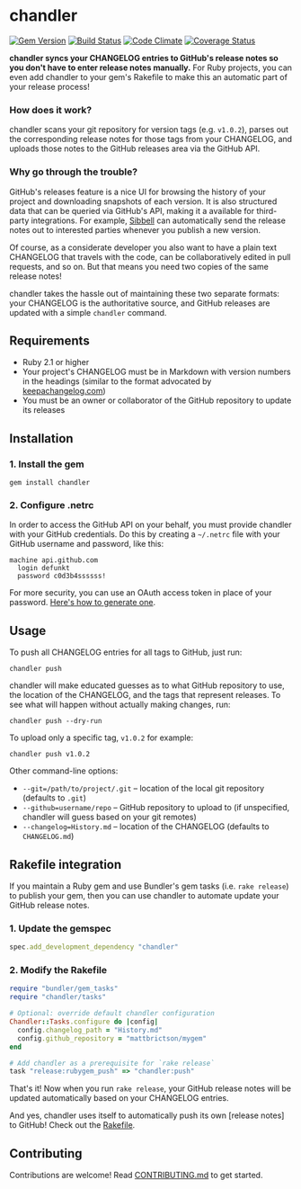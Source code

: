 # chandler

[![Gem Version](https://badge.fury.io/rb/chandler.svg)](http://badge.fury.io/rb/chandler)
[![Build Status](https://travis-ci.org/mattbrictson/chandler.svg?branch=master)](https://travis-ci.org/mattbrictson/chandler)
[![Code Climate](https://codeclimate.com/github/mattbrictson/chandler/badges/gpa.svg)](https://codeclimate.com/github/mattbrictson/chandler)
[![Coverage Status](https://coveralls.io/repos/mattbrictson/chandler/badge.svg?branch=master)](https://coveralls.io/r/mattbrictson/chandler?branch=master)

**chandler syncs your CHANGELOG entries to GitHub's release notes so you don't have to enter release notes manually.** For Ruby projects, you can even add chandler to your gem's Rakefile to make this an automatic part of your release process!

### How does it work?

chandler scans your git repository for version tags (e.g. `v1.0.2`), parses out the corresponding release notes for those tags from your CHANGELOG, and uploads those notes to the GitHub releases area via the GitHub API.

### Why go through the trouble?

GitHub's releases feature is a nice UI for browsing the history of your project and downloading snapshots of each version. It is also structured data that can be queried via GitHub's API, making it a available for third-party integrations. For example, [Sibbell][] can automatically send the release notes out to interested parties whenever you publish a new version.

Of course, as a considerate developer you also want to have a plain text CHANGELOG that travels with the code, can be collaboratively edited in pull requests, and so on. But that means you need two copies of the same release notes!

chandler takes the hassle out of maintaining these two separate formats: your CHANGELOG is the authoritative source, and GitHub releases are updated with a simple `chandler` command.

## Requirements

* Ruby 2.1 or higher
* Your project's CHANGELOG must be in Markdown with version numbers in the headings (similar to the format advocated by [keepachangelog.com](http://keepachangelog.com))
* You must be an owner or collaborator of the GitHub repository to update its releases

## Installation

### 1. Install the gem

```
gem install chandler
```

### 2. Configure .netrc

In order to access the GitHub API on your behalf, you must provide chandler with your GitHub credentials. Do this by creating a `~/.netrc` file with your GitHub username and password, like this:

```
machine api.github.com
  login defunkt
  password c0d3b4ssssss!
```

For more security, you can use an OAuth access token in place of your password. [Here's how to generate one][access-token].


## Usage

To push all CHANGELOG entries for all tags to GitHub, just run:

```
chandler push
```

chandler will make educated guesses as to what GitHub repository to use, the location of the CHANGELOG, and the tags that represent releases. To see what will happen without actually making changes, run:

```
chandler push --dry-run
```

To upload only a specific tag, `v1.0.2` for example:

```
chandler push v1.0.2
```

Other command-line options:

* `--git=/path/to/project/.git` – location of the local git repository (defaults to `.git`)
* `--github=username/repo` – GitHub repository to upload to (if unspecified, chandler will guess based on your git remotes)
* `--changelog=History.md` – location of the CHANGELOG (defaults to `CHANGELOG.md`)


## Rakefile integration

If you maintain a Ruby gem and use Bundler's gem tasks (i.e. `rake release`) to publish your gem, then you can use chandler to automate update your GitHub release notes.

### 1. Update the gemspec

```ruby
spec.add_development_dependency "chandler"
```

### 2. Modify the Rakefile

```ruby
require "bundler/gem_tasks"
require "chandler/tasks"

# Optional: override default chandler configuration
Chandler::Tasks.configure do |config|
  config.changelog_path = "History.md"
  config.github_repository = "mattbrictson/mygem"
end

# Add chandler as a prerequisite for `rake release`
task "release:rubygem_push" => "chandler:push"
```

That's it! Now when you run `rake release`, your GitHub release notes will be updated automatically based on your CHANGELOG entries.

And yes, chandler uses itself to automatically push its own [release notes] to GitHub! Check out the [Rakefile](Rakefile).

[Sibbell]: http://sibbell.com
[access-token]: https://help.github.com/articles/creating-an-access-token-for-command-line-use/
[release-notes]: https://github.com/mattbrictson/chandler/releases

## Contributing

Contributions are welcome! Read [CONTRIBUTING.md](CONTRIBUTING.md) to get started.
